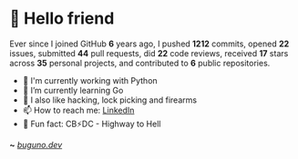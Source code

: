 # 🤖 Hello friend

Ever since I joined GitHub **6** years ago, I pushed **1212** commits, opened **22** issues, submitted **44** pull requests, did **22** code reviews, received **17** stars across **35** personal projects, and contributed to **6** public repositories.

- 🐍 I'm currently working with Python
- 🌱 I’m currently learning Go
- 🔭 I also like hacking, lock picking and firearms
- 📫 How to reach me: [LinkedIn](https://www.linkedin.com/in/brunodesouzabezerra/)
- 🤡 Fun fact: CB⚡DC - Highway to Hell

**~** [_buguno.dev_](https://buguno.dev)
